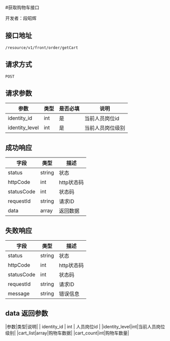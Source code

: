 #获取购物车接口

开发者：段昭辉

## 接口地址
`/resource/v1/front/order/getCart`

## 请求方式
  `POST`
  
## 请求参数
|参数|类型|是否必填|说明|
| - | - | - | - |
|identity_id|int|是|当前人员岗位id|
|identity_level|int|是|当前人员岗位级别|

## 成功响应
| 字段       | 类型    | 描述        |
| ---------- | ------- | ----------- |
| status    | string  | 状态    |
| httpCode     | int  | http状态码    |
| statusCode | int  | 状态码 |
| requestId | string  | 请求ID |
| data  | array  | 返回数据      |

## 失败响应
| 字段       | 类型    | 描述        |
| ---------- | ------- | ----------- |
| status    | string  | 状态    |
| httpCode     | int  | http状态码    |
| statusCode | int  | 状态码 |
| requestId | string  | 请求ID |
| message  | string  | 错误信息      |

## data 返回参数
|参数|类型|说明|
| identity_id | int | 人员岗位id |
|identity_level|int|当前人员岗位级别|
|cart_list|array|购物车数据|
|cart_count|int|购物车数量|
